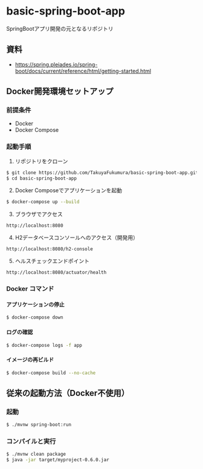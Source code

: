 # basic-spring-boot-app
SpringBootアプリ開発の元となるリポジトリ

## 資料
- https://spring.pleiades.io/spring-boot/docs/current/reference/html/getting-started.html

## Docker開発環境セットアップ

### 前提条件
- Docker
- Docker Compose

### 起動手順
1. リポジトリをクローン
```bash
$ git clone https://github.com/TakuyaFukumura/basic-spring-boot-app.git
$ cd basic-spring-boot-app
```

2. Docker Composeでアプリケーションを起動
```bash
$ docker-compose up --build
```

3. ブラウザでアクセス
```
http://localhost:8080
```

4. H2データベースコンソールへのアクセス（開発用）
```
http://localhost:8080/h2-console
```

5. ヘルスチェックエンドポイント
```
http://localhost:8080/actuator/health
```

### Docker コマンド

#### アプリケーションの停止
```bash
$ docker-compose down
```

#### ログの確認
```bash
$ docker-compose logs -f app
```

#### イメージの再ビルド
```bash
$ docker-compose build --no-cache
```

## 従来の起動方法（Docker不使用）

### 起動
```bash
$ ./mvnw spring-boot:run
```

### コンパイルと実行
```bash
$ ./mvnw clean package
$ java -jar target/myproject-0.6.0.jar
```
